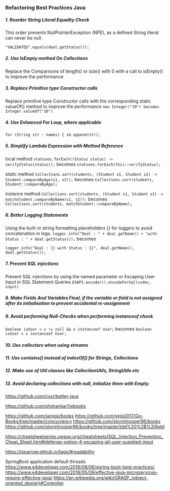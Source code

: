 ### Refactoring Best Practices Java


##### 1. Reorder String Literal Equality Check
This order prevents NullPointerException (NPE), as a defined String literal can never be null.

` "VALIDATED".equals(deal.getStatus()); `

##### 2. Use IsEmpty method On Collections
Replace the Comparisons of length() or size() with 0 with a call to isEmpty() to improve the performance

##### 3. Replace Primitive type Constructor calls
Replace primitive type Constructor calls with the corresponding static valueOf() method to improve the performance
` new Integer("10") becomes Integer.valueOf("10") `


##### 4. Use Enhanced For Loop, where applicable
` for (String str : names) {
        sb.append(str);
`

##### 5. Simplify Lambda Expression with Method Reference

local method
` statuses.forEach((Status status) -> verifyStatus(status)); ` 
becomes
` statuses.forEach(this::verifyStatus); `

static method
` Collections.sort(students, (Student s1, Student s2) -> Student.compareByAge(s1, s2)); `
becomes
` Collections.sort(students, Student::compareByAge); `

instance method
` Collections.sort(students, (Student s1, Student s2) -> matchStudent.compareByName(s1, s2)); ` 
becomes
` Collections.sort(students, matchStudent::compareByName); ` 

##### 6. Better Logging Statements
Using the built-in string formatting placeholders {} for loggers to avoid concatenation in logs.
` logger.info("Deal : " + deal.getName() + "with Status : " + deal.getStatus()); `
becomes

` logger.info("Deal : {} with Status : {}", deal.getName(), deal.getStatus()); `

##### 7. Prevent SQL injections
Prevent SQL injections by using the named parameter or Escaping User Input in SQL Statement Queries
` ESAPI.encoder().encodeForSql(codec, input)  `

##### 8. Make Fields And Variables Final, if the variable or field is not assigned after its initialisation to prevent accidental re-assignment

##### 9. Avoid performing Null-Checks when performing instanceof check
` boolean isUser = x != null && x instanceof User; `
becomes
` boolean isUser = x instanceof User; `

##### 10. Use collectors when using streams

##### 11. Use contains() instead of indexOf() for Strings, Collections

##### 12. Make use of Util classes like CollectionUtils, StringUtils etc

##### 13. Avoid declaring collections with null, initialize them with Empty.


https://github.com/cxxr/better-java

https://github.com/shshankar1/ebooks

https://github.com/sanigo/books
https://github.com/yejg2017/Go-Books/tree/master/concurrency
https://github.com/stormtrooper96/books
https://github.com/stormtrooper96/books/tree/master/tdd%20%2B%20bdd


https://cheatsheetseries.owasp.org/cheatsheets/SQL_Injection_Prevention_Cheat_Sheet.html#defense-option-4-escaping-all-user-supplied-input

https://jsparrow.github.io/tags/#readability

SpringBoot application default threads
https://www.e4developer.com/2018/08/06/spring-boot-best-practices/
https://www.e4developer.com/2018/05/09/effective-java-microservices-require-effective-java/
https://en.wikipedia.org/wiki/GRASP_(object-oriented_design)#Controller

